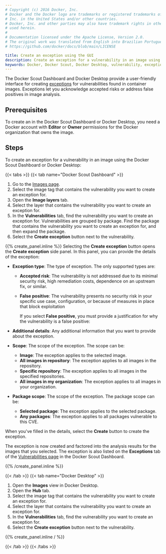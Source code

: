 ```yaml
---
# Copyright (c) 2016 Docker, Inc.
# Docker and the Docker logo are trademarks or registered trademarks of Docker,
# Inc. in the United States and/or other countries.
# Docker, Inc. and other parties may also have trademark rights in other terms
# used herein.
#
# Documentation licensed under the Apache License, Version 2.0.
# The original work was translated from English into Brazilian Portuguese.
# https://github.com/docker/docs/blob/main/LICENSE

title: Create an exception using the GUI
description: Create an exception for a vulnerability in an image using the Docker Scout Dashboard or Docker Desktop.
keywords: Docker, Docker Scout, Docker Desktop, vulnerability, exception, create, GUI
---
```

The Docker Scout Dashboard and Docker Desktop provide a user-friendly interface
for creating [exceptions](/manuals/scout/explore/exceptions.md) for
vulnerabilities found in container images. Exceptions let you acknowledge
accepted risks or address false positives in image analysis.

## Prerequisites

To create an in the Docker Scout Dashboard or Docker Desktop, you need a Docker
account with **Editor** or **Owner** permissions for the Docker organization
that owns the image.

## Steps

To create an exception for a vulnerability in an image using the Docker Scout
Dashboard or Docker Desktop:

{{< tabs >}}
{{< tab name="Docker Scout Dashboard" >}}

1. Go to the [Images page](https://scout.docker.com/reports/images).
2. Select the image tag that contains the vulnerability you want to create an
   exception for.
3. Open the **Image layers** tab.
4. Select the layer that contains the vulnerability you want to create an
   exception for.
5. In the **Vulnerabilities** tab, find the vulnerability you want to create an
   exception for. Vulnerabilities are grouped by package. Find the package that
   contains the vulnerability you want to create an exception for, and then
   expand the package.
6. Select the **Create exception** button next to the vulnerability.

{{% create_panel.inline %}}
Selecting the **Create exception** button opens the **Create exception** side panel.
In this panel, you can provide the details of the exception:

- **Exception type**: The type of exception. The only supported types are:

  - **Accepted risk**: The vulnerability is not addressed due to its minimal
    security risk, high remediation costs, dependence on an upstream fix, or
    similar.
  - **False positive**: The vulnerability presents no security risk in your
    specific use case, configuration, or because of measures in place that
    block exploitation

    If you select **False positive**, you must provide a justification for why
    the vulnerability is a false positive:

- **Additional details**: Any additional information that you want to
  provide about the exception.

- **Scope**: The scope of the exception. The scope can be:

  - **Image**: The exception applies to the selected image.
  - **All images in repository**: The exception applies to all images in the
    repository.
  - **Specific repository**: The exception applies to all images in the
    specified repositories.
  - **All images in my organization**: The exception applies to all images in
    your organization.

- **Package scope**: The scope of the exception. The package scope can be:

  - **Selected package**: The exception applies to the selected package.
  - **Any packages**: The exception applies to all packages vulnerable to this
    CVE.

When you've filled in the details, select the **Create** button to create the
exception.

The exception is now created and factored into the analysis results for the
images that you selected. The exception is also listed on the **Exceptions**
tab of the [Vulnerabilities page](https://scout.docker.com/reports/vulnerabilities/exceptions)
in the Docker Scout Dashboard.

{{% /create_panel.inline %}}

{{< /tab >}}
{{< tab name="Docker Desktop" >}}

1. Open the **Images** view in Docker Desktop.
2. Open the **Hub** tab.
3. Select the image tag that contains the vulnerability you want to create an
   exception for.
4. Select the layer that contains the vulnerability you want to create an
   exception for.
5. In the **Vulnerabilities** tab, find the vulnerability you want to create an
   exception for.
6. Select the **Create exception** button next to the vulnerability.

{{% create_panel.inline / %}}

{{< /tab >}}
{{< /tabs >}}
